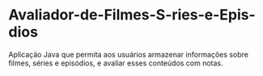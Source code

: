 # Avaliador-de-Filmes-S-ries-e-Epis-dios
Aplicação Java que permita aos usuários armazenar informações sobre filmes, séries e episódios, e avaliar esses conteúdos com notas.
